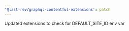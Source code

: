 ```yaml
---
'@last-rev/graphql-contentful-extensions': patch
---
```


Updated extensions to check for DEFAULT_SITE_ID env var
